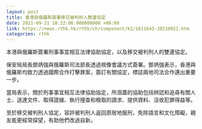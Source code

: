 ```yaml
---
layout: post
title: 香港與俄羅斯簽署移交被判刑人雙邊協定
date: 2021-09-21 18:22:06.000000000 +08:00
link: https://news.rthk.hk/rthk/ch/component/k2/1611643-20210921.htm
categories: rthk
---
```


本港與俄羅斯簽署刑事事宜相互法律協助協定，以及移交被判刑人的雙邊協定。

保安局局長鄧炳強與俄羅斯司法部長透過視像會議方式簽署。鄧炳強表示，香港與俄羅斯均致力透過國際合作打擊罪案，簽訂有關協定，標誌兩地司法合作邁出重要一步。

當局表示，關於刑事事宜相互法律協助協定，所涵蓋的協助包括辨認和追尋有關人士、送達文件、取得證據、執行搜查和檢取的請求、提供資料、沒收犯罪得益等。

至於移交被判刑人協定，容許被判刑人返回原居地服刑，免除語言和文化障礙，親友能更經常探望，有助他們改過自新。
